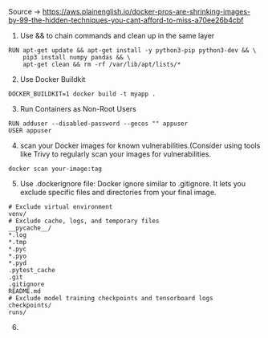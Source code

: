 Source -> https://aws.plainenglish.io/docker-pros-are-shrinking-images-by-99-the-hidden-techniques-you-cant-afford-to-miss-a70ee26b4cbf

1) Use && to chain commands and clean up in the same layer
```
RUN apt-get update && apt-get install -y python3-pip python3-dev && \
    pip3 install numpy pandas && \
    apt-get clean && rm -rf /var/lib/apt/lists/*
```
2) Use Docker Buildkit
```
DOCKER_BUILDKIT=1 docker build -t myapp .
```
3) Run Containers as Non-Root Users
```
RUN adduser --disabled-password --gecos "" appuser
USER appuser
```
4) scan your Docker images for known vulnerabilities.(Consider using tools like Trivy to regularly scan your images for vulnerabilities.
```
docker scan your-image:tag
```
5) Use .dockerignore file: Docker ignore similar to .gitignore. It lets you exclude specific files and directories from your final image.
```
# Exclude virtual environment
venv/
# Exclude cache, logs, and temporary files
__pycache__/
*.log
*.tmp
*.pyc
*.pyo
*.pyd
.pytest_cache
.git
.gitignore
README.md
# Exclude model training checkpoints and tensorboard logs
checkpoints/
runs/
```
6) 
